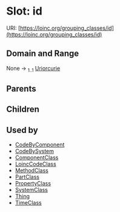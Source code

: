 
# Slot: id




URI: [https://loinc.org/grouping_classes/id](https://loinc.org/grouping_classes/id)


## Domain and Range

None &#8594;  <sub>1..1</sub> [Uriorcurie](types/Uriorcurie.md)

## Parents


## Children


## Used by

 * [CodeByComponent](CodeByComponent.md)
 * [CodeBySystem](CodeBySystem.md)
 * [ComponentClass](ComponentClass.md)
 * [LoincCodeClass](LoincCodeClass.md)
 * [MethodClass](MethodClass.md)
 * [PartClass](PartClass.md)
 * [PropertyClass](PropertyClass.md)
 * [SystemClass](SystemClass.md)
 * [Thing](Thing.md)
 * [TimeClass](TimeClass.md)
